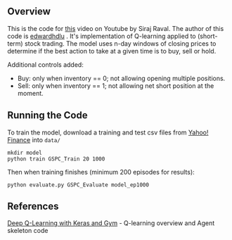 ## Overview

This is the code for [this](https://www.youtube.com/watch?v=05NqKJ0v7EE) video on Youtube by Siraj Raval. The author of this code is [edwardhdlu](https://github.com/edwardhdlu/q-trader) . It's implementation of Q-learning applied to (short-term) stock trading. The model uses n-day windows of closing prices to determine if the best action to take at a given time is to buy, sell or hold.

Additional controls added:
 - Buy: only when inventory == 0; not allowing opening multiple positions.
 - Sell: only when inventory == 1; not allowing net short position at the moment. 

## Running the Code

To train the model, download a training and test csv files from [Yahoo! Finance](https://ca.finance.yahoo.com/quote/%5EGSPC/history?p=%5EGSPC) into `data/`
```
mkdir model
python train GSPC_Train 20 1000
```

Then when training finishes (minimum 200 episodes for results):
```
python evaluate.py GSPC_Evaluate model_ep1000
```

## References

[Deep Q-Learning with Keras and Gym](https://keon.io/deep-q-learning/) - Q-learning overview and Agent skeleton code
